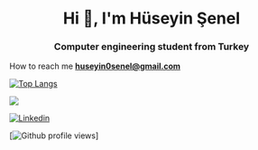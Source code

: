 <h1 align="center">Hi 👋, I'm Hüseyin Şenel</h1>
<h3 align="center">Computer engineering student from Turkey</h3>
   
   
   How to reach me **huseyin0senel@gmail.com**
   
   [![Top Langs](https://github-readme-stats.vercel.app/api/top-langs/?username=Huseyin-Senel&layout=compact)](https://github.com/Huseyin-Senel)
<p> <img align="center" src="https://github-readme-stats.vercel.app/api?username=Huseyin-Senel&show_icons=true&theme=algolia" ;"alt="Huseyin-Senel" /></p>
<p align="center">
  
   [![Linkedin](https://img.shields.io/badge/-Huseyin%20Senel-blue?style=flat-square&logo=Linkedin&logoColor=white&link=https://www.linkedin.com/in/h%C3%BCseyin-%C5%9Fenel/)](https://www.linkedin.com/in/h%C3%BCseyin-%C5%9Fenel/)
   
   
   [![Github profile views](https://gpvc.arturio.dev/Huseyin-Senel)]
